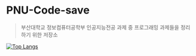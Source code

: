 # PNU-Code-save
> 부산대학교 정보컴퓨터공학부 인공지능전공 과제 중 프로그래밍 과제들을 정리하기 위한 저장소
> 
[![Top Langs](https://github-readme-stats.vercel.app/api/top-langs/?username=jsbaekx)](https://github.com/anuraghazra/github-readme-stats)
<!--
**jsbaekx/jsbaekx** is a ✨ _special_ ✨ repository because its `README.md` (this file) appears on your GitHub profile.

Here are some ideas to get you started:

- 🔭 I’m currently working on ...
- 🌱 I’m currently learning ...
- 👯 I’m looking to collaborate on ...
- 🤔 I’m looking for help with ...
- 💬 Ask me about ...
- 📫 How to reach me: ...
- 😄 Pronouns: ...
- ⚡ Fun fact: ...
-->
